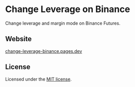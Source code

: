 # Change Leverage on Binance
Change leverage and margin mode on Binance Futures.

## Website

[change-leverage-binance.pages.dev](https://change-leverage-binance.pages.dev)

## License

Licensed under the [MIT license](https://github.com/Anomaex/change-leverage-binance/blob/master/LICENSE).
